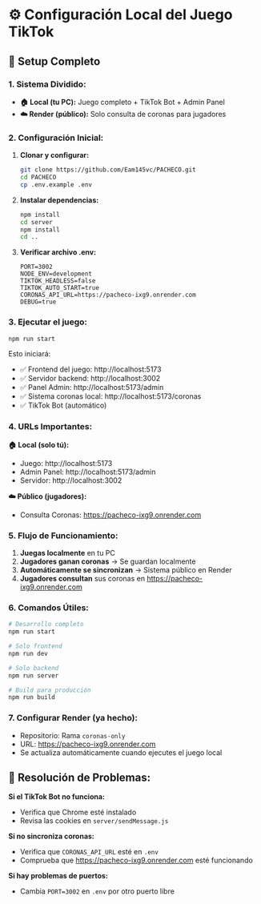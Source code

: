 # ⚙️ Configuración Local del Juego TikTok

## 🎯 **Setup Completo**

### **1. Sistema Dividido:**
- **🏠 Local (tu PC):** Juego completo + TikTok Bot + Admin Panel
- **☁️ Render (público):** Solo consulta de coronas para jugadores

### **2. Configuración Inicial:**

1. **Clonar y configurar:**
   ```bash
   git clone https://github.com/Eam145vc/PACHECO.git
   cd PACHECO
   cp .env.example .env
   ```

2. **Instalar dependencias:**
   ```bash
   npm install
   cd server
   npm install
   cd ..
   ```

3. **Verificar archivo .env:**
   ```env
   PORT=3002
   NODE_ENV=development
   TIKTOK_HEADLESS=false
   TIKTOK_AUTO_START=true
   CORONAS_API_URL=https://pacheco-ixg9.onrender.com
   DEBUG=true
   ```

### **3. Ejecutar el juego:**
```bash
npm run start
```

Esto iniciará:
- ✅ Frontend del juego: http://localhost:5173
- ✅ Servidor backend: http://localhost:3002
- ✅ Panel Admin: http://localhost:5173/admin
- ✅ Sistema coronas local: http://localhost:5173/coronas
- ✅ TikTok Bot (automático)

### **4. URLs Importantes:**

**🏠 Local (solo tú):**
- Juego: http://localhost:5173
- Admin Panel: http://localhost:5173/admin
- Servidor: http://localhost:3002

**☁️ Público (jugadores):**
- Consulta Coronas: https://pacheco-ixg9.onrender.com

### **5. Flujo de Funcionamiento:**

1. **Juegas localmente** en tu PC
2. **Jugadores ganan coronas** → Se guardan localmente
3. **Automáticamente se sincronizan** → Sistema público en Render
4. **Jugadores consultan** sus coronas en https://pacheco-ixg9.onrender.com

### **6. Comandos Útiles:**

```bash
# Desarrollo completo
npm run start

# Solo frontend
npm run dev

# Solo backend
npm run server

# Build para producción
npm run build
```

### **7. Configurar Render (ya hecho):**
- Repositorio: Rama `coronas-only`
- URL: https://pacheco-ixg9.onrender.com
- Se actualiza automáticamente cuando ejecutes el juego local

## 🔧 **Resolución de Problemas:**

**Si el TikTok Bot no funciona:**
- Verifica que Chrome esté instalado
- Revisa las cookies en `server/sendMessage.js`

**Si no sincroniza coronas:**
- Verifica que `CORONAS_API_URL` esté en `.env`
- Comprueba que https://pacheco-ixg9.onrender.com esté funcionando

**Si hay problemas de puertos:**
- Cambia `PORT=3002` en `.env` por otro puerto libre